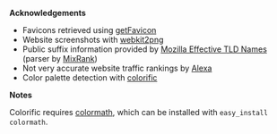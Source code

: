 **Acknowledgements**

- Favicons retrieved using [getFavicon](http://getfavicon.appspot.com/)
- Website screenshots with [webkit2png](http://www.paulhammond.org/webkit2png)
- Public suffix information provided by [Mozilla Effective TLD Names](http://mxr.mozilla.org/mozilla-central/source/netwerk/dns/effective_tld_names.dat?raw=1) (parser by [MixRank](https://github.com/onlinemediagroup))
- Not very accurate website traffic rankings by [Alexa](http://www.alexa.com/topsites)
- Color palette detection with [colorific](https://github.com/99designs/colorific)

**Notes**

Colorific requires [colormath](http://code.google.com/p/python-colormath/), which can be installed with `easy_install colormath`.
